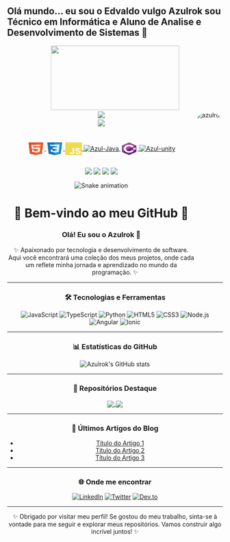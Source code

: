 
 ## Olá mundo... eu sou o Edvaldo vulgo Azulrok sou Técnico em Informática e Aluno de Analise e Desenvolvimento de Sistemas 👋



<div align="center" style="display: inline_block" >
  <img width="300" height="150em" color=blue src="https://cdn.jsdelivr.net/gh/devicons/devicon/icons/github/github-original-wordmark.svg" />
<div>


 <!--Não copiem meu gif ele e 100% altoral -->
 <div style="display: inline_block">
 <img align="right" alt="azulrok" height="350" style="border-radius:50px;" 
 src=https://media.discordapp.net/attachments/703697508513349702/1030253608370974801/AvatarEd.gif>
</div>
  <!--Não copiem meu gif ele e 100% altoral -->

 
<div align="center">
  <a href="https://github.com/Azulrok">
  <img height="180em" src="https://github-readme-stats.vercel.app/api?username=Azulrok&show_icons=true&theme=dark&include_all_commits=true&count_private=true"/>
</div>
  <div align="center">
  <a href="https://github.com/Azulrok">
  <img height="183em" src="https://github-readme-stats.vercel.app/api/top-langs/?username=Azulrok&layout=compact&langs_count=7&theme=dark" >
   </div>
   
   
  <br>
<div style="display: inline_block"><br>
   <img align="center" alt="Azul-HTML" height="30" width="40" src="https://raw.githubusercontent.com/devicons/devicon/master/icons/html5/html5-original.svg">
   <img align="center" alt="Azul-CSS" height="30" width="40" src="https://raw.githubusercontent.com/devicons/devicon/master/icons/css3/css3-original.svg">
  <img align="center" alt="Azul-Js" height="30" width="40" src="https://raw.githubusercontent.com/devicons/devicon/master/icons/javascript/javascript-plain.svg">
  <img align="center" alt="Azul-Java" height="40" width="50" src="https://cdn.jsdelivr.net/gh/devicons/devicon/icons/java/java-original-wordmark.svg">
  <img align="center" alt="Azul-Csharp" height="30" width="40" src="https://raw.githubusercontent.com/devicons/devicon/master/icons/csharp/csharp-original.svg">       
  <img align="center" alt="Azul-unity" height="30" width="40" src="https://cdn.jsdelivr.net/gh/devicons/devicon/icons/unity/unity-original.svg">
</div>


##
   
   
<div>
  <a href="https://instagram.com/azulrok" target="_blank"><img src="https://img.shields.io/badge/-Instagram-%23E4405F?style=for-the-badge&logo=instagram&logoColor=white" target="_blank"></a>
 <a href="https://discord.gg/fBEbdnEEXJ" target="_blank"><img src="https://img.shields.io/badge/Discord-7289DA?style=for-the-badge&logo=discord&logoColor=white" target="_blank"></a> 
  <a href = "mailto:edvaldo1239@gmail.com"><img src="https://img.shields.io/badge/-Gmail-%23333?style=for-the-badge&logo=gmail&logoColor=white" target="_blank"></a>
  <a href="https://www.linkedin.com/in/edvaldo-batista-junior" target="_blank"><img src="https://img.shields.io/badge/-LinkedIn-%230077B5?style=for-the-badge&logo=linkedin&logoColor=white" target="_blank"></a>
 

  ![Snake animation](https://github.com/Azulrok/azulrok/blob/output/github-contribution-grid-snake.svg)
 
 
</div>


# 💠 Bem-vindo ao meu GitHub 💠

### Olá! Eu sou o Azulrok 👋

✨ Apaixonado por tecnologia e desenvolvimento de software. Aqui você encontrará uma coleção dos meus projetos, onde cada um reflete minha jornada e aprendizado no mundo da programação. ✨

---

### 🛠️ Tecnologias e Ferramentas

![JavaScript](https://img.shields.io/badge/JavaScript-F7DF1E?style=for-the-badge&logo=javascript&logoColor=black)
![TypeScript](https://img.shields.io/badge/TypeScript-3178C6?style=for-the-badge&logo=typescript&logoColor=white)
![Python](https://img.shields.io/badge/Python-3776AB?style=for-the-badge&logo=python&logoColor=white)
![HTML5](https://img.shields.io/badge/HTML5-E34F26?style=for-the-badge&logo=html5&logoColor=white)
![CSS3](https://img.shields.io/badge/CSS3-1572B6?style=for-the-badge&logo=css3&logoColor=white)
![Node.js](https://img.shields.io/badge/Node.js-339933?style=for-the-badge&logo=nodedotjs&logoColor=white)
![Angular](https://img.shields.io/badge/Angular-DD0031?style=for-the-badge&logo=angular&logoColor=white)
![Ionic](https://img.shields.io/badge/Ionic-3880FF?style=for-the-badge&logo=ionic&logoColor=white)

---

### 📊 Estatísticas do GitHub

![Azulrok's GitHub stats](https://github-readme-stats.vercel.app/api?username=Azulrok&show_icons=true&theme=radical)

---

### 🌟 Repositórios Destaque

<a href="https://github.com/Azulrok/nome-do-repositorio">
  <img align="center" src="https://github-readme-stats.vercel.app/api/pin/?username=Azulrok&repo=nome-do-repositorio&theme=radical" />
</a>

<a href="https://github.com/Azulrok/nome-do-repositorio">
  <img align="center" src="https://github-readme-stats.vercel.app/api/pin/?username=Azulrok&repo=nome-do-repositorio&theme=radical" />
</a>

---

### 📝 Últimos Artigos do Blog

<!-- BLOG-POST-LIST:START -->
- [Título do Artigo 1](link-do-artigo-1)
- [Título do Artigo 2](link-do-artigo-2)
- [Título do Artigo 3](link-do-artigo-3)
<!-- BLOG-POST-LIST:END -->

---

### 🌐 Onde me encontrar

[![LinkedIn](https://img.shields.io/badge/LinkedIn-0077B5?style=for-the-badge&logo=linkedin&logoColor=white)](https://linkedin.com/in/seu-perfil)
[![Twitter](https://img.shields.io/badge/Twitter-1DA1F2?style=for-the-badge&logo=twitter&logoColor=white)](https://twitter.com/seu-usuario)
[![Dev.to](https://img.shields.io/badge/Dev.to-0A0A0A?style=for-the-badge&logo=devdotto&logoColor=white)](https://dev.to/seu-usuario)

---

✨ Obrigado por visitar meu perfil! Se gostou do meu trabalho, sinta-se à vontade para me seguir e explorar meus repositórios. Vamos construir algo incrível juntos! ✨

